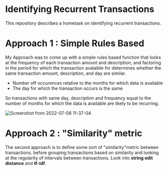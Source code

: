 # Identifying Recurrent Transactions

This repository describes a hometask on identifying recurrent transactions.

# Approach 1 : Simple Rules Based
My Approach was to come up with a simple rules based function that looks at the frequency of each transaction amount and description,
and factoring in the period for which the transaction avalaible for determines whether the same transaction amount, description, and day are similar.

* Number off occurences relative to the months for which data is available
* The day for which the transaction occurs is the same

So transactions with same day, description and frequency equal to the number of months for which the data is available are likely to be recurring.

![Screenshot from 2022-07-08 11-37-04](https://user-images.githubusercontent.com/17858711/177964757-fbf5cae7-475f-4155-a01a-47f392bc6385.png)

# Approach 2 : "Similarity" metric
The second approach is to define some sort of "similarity"metric between transactions, before grouping transactions based on similarity and looking at the regularity of intervals between transactions. Look into **string edit distance** and **tf-idf**.
